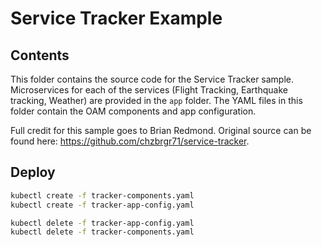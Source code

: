 # Service Tracker Example

## Contents 

This folder contains the source code for the Service Tracker sample. Microservices for each of the services (Flight Tracking, Earthquake tracking, Weather) are provided in the `app` folder. The YAML files in this folder contain the OAM components and app configuration. 

Full credit for this sample goes to Brian Redmond. Original source can be found here: https://github.com/chzbrgr71/service-tracker. 

## Deploy

```bash
kubectl create -f tracker-components.yaml
kubectl create -f tracker-app-config.yaml

kubectl delete -f tracker-app-config.yaml
kubectl delete -f tracker-components.yaml
```